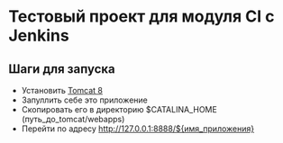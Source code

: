 # Тестовый проект для модуля CI с Jenkins
## Шаги для запуска
* Установить [Tomcat 8](https://tomcat.apache.org/download-80.cgi)
* Запуллить себе это приложение
* Скопировать его в директорию $CATALINA_HOME (путь_до_tomcat/webapps)
* Перейти по адресу http://127.0.0.1:8888/${имя_приложения}

